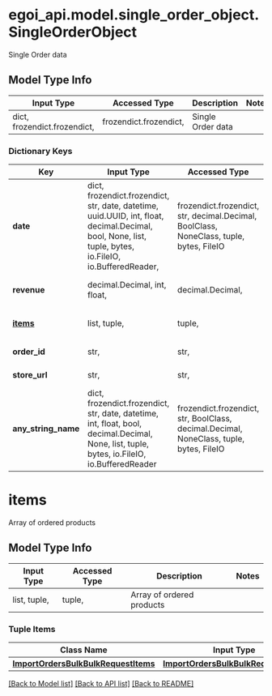 # egoi_api.model.single_order_object.SingleOrderObject

Single Order data

## Model Type Info
Input Type | Accessed Type | Description | Notes
------------ | ------------- | ------------- | -------------
dict, frozendict.frozendict,  | frozendict.frozendict,  | Single Order data | 

### Dictionary Keys
Key | Input Type | Accessed Type | Description | Notes
------------ | ------------- | ------------- | ------------- | -------------
**date** | dict, frozendict.frozendict, str, date, datetime, uuid.UUID, int, float, decimal.Decimal, bool, None, list, tuple, bytes, io.FileIO, io.BufferedReader,  | frozendict.frozendict, str, decimal.Decimal, BoolClass, NoneClass, tuple, bytes, FileIO |  | 
**revenue** | decimal.Decimal, int, float,  | decimal.Decimal,  | Ecommerce order revenue | 
**[items](#items)** | list, tuple,  | tuple,  | Array of ordered products | 
**order_id** | str,  | str,  | Ecommerce order id | 
**store_url** | str,  | str,  | Ecommerce store url | 
**any_string_name** | dict, frozendict.frozendict, str, date, datetime, int, float, bool, decimal.Decimal, None, list, tuple, bytes, io.FileIO, io.BufferedReader | frozendict.frozendict, str, BoolClass, decimal.Decimal, NoneClass, tuple, bytes, FileIO | any string name can be used but the value must be the correct type | [optional]

# items

Array of ordered products

## Model Type Info
Input Type | Accessed Type | Description | Notes
------------ | ------------- | ------------- | -------------
list, tuple,  | tuple,  | Array of ordered products | 

### Tuple Items
Class Name | Input Type | Accessed Type | Description | Notes
------------- | ------------- | ------------- | ------------- | -------------
[**ImportOrdersBulkBulkRequestItems**](ImportOrdersBulkBulkRequestItems.md) | [**ImportOrdersBulkBulkRequestItems**](ImportOrdersBulkBulkRequestItems.md) | [**ImportOrdersBulkBulkRequestItems**](ImportOrdersBulkBulkRequestItems.md) |  | 

[[Back to Model list]](../../README.md#documentation-for-models) [[Back to API list]](../../README.md#documentation-for-api-endpoints) [[Back to README]](../../README.md)


